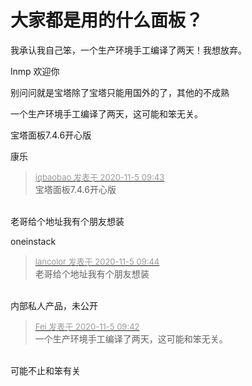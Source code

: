 # 大家都是用的什么面板？


我承认我自己笨，一个生产环境手工编译了两天！我想放弃。

lnmp 欢迎你

别问问就是宝塔<img src="static/image/smiley/default/lol.gif" smilieid="12" border="0" alt="" />除了宝塔只能用国外的了，其他的不成熟

一个生产环境手工编译了两天，这可能和笨无关。

宝塔面板7.4.6开心版

康乐

<div class="quote"><blockquote><font size="2"><a href="https://www.hostloc.com/forum.php?mod=redirect&amp;goto=findpost&amp;pid=9405102&amp;ptid=762643" target="_blank"><font color="#999999">jqbaobao 发表于 2020-11-5 09:43</font></a></font><br />
宝塔面板7.4.6开心版</blockquote></div><br />
老哥给个地址我有个朋友想装

oneinstack

<div class="quote"><blockquote><font size="2"><a href="https://www.hostloc.com/forum.php?mod=redirect&amp;goto=findpost&amp;pid=9405113&amp;ptid=762643" target="_blank"><font color="#999999">lancolor 发表于 2020-11-5 09:44</font></a></font><br />
老哥给个地址我有个朋友想装</blockquote></div><br />
内部私人产品，未公开<img src="static/image/smiley/default/lol.gif" smilieid="12" border="0" alt="" />

<div class="quote"><blockquote><font size="2"><a href="https://www.hostloc.com/forum.php?mod=redirect&amp;goto=findpost&amp;pid=9405097&amp;ptid=762643" target="_blank"><font color="#999999">Fei 发表于 2020-11-5 09:42</font></a></font><br />
一个生产环境手工编译了两天，这可能和笨无关。</blockquote></div><br />
可能不止和笨有关<img src="static/image/smiley/default/lol.gif" smilieid="12" border="0" alt="" />
